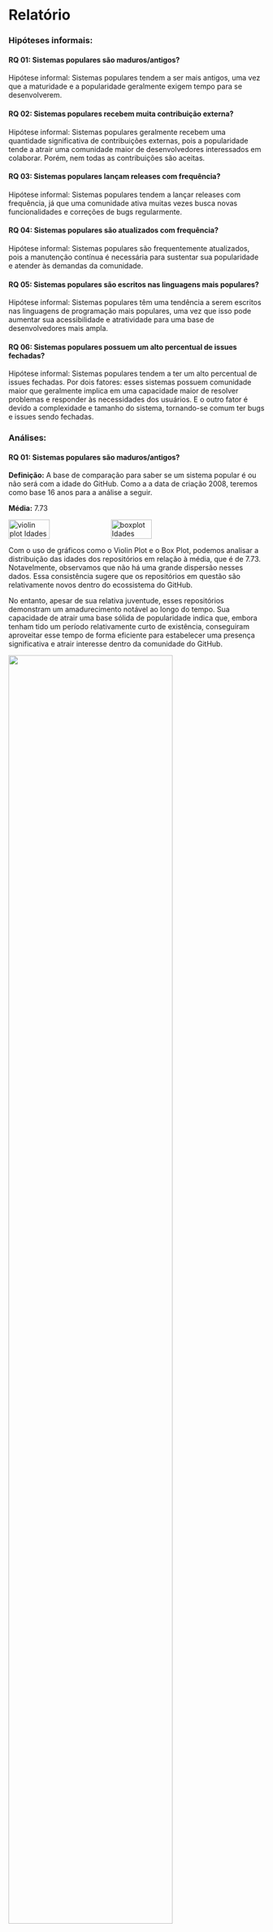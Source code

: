 # Relatório

### Hipóteses informais: 

#### RQ 01: Sistemas populares são maduros/antigos?
Hipótese informal: Sistemas populares tendem a ser mais antigos, uma vez que a maturidade e a popularidade geralmente exigem tempo para se desenvolverem.

#### RQ 02: Sistemas populares recebem muita contribuição externa?
Hipótese informal: Sistemas populares geralmente recebem uma quantidade significativa de contribuições externas, pois a popularidade tende a atrair uma comunidade maior de desenvolvedores interessados em colaborar. Porém, nem todas as contribuições são aceitas.

#### RQ 03: Sistemas populares lançam releases com frequência?
Hipótese informal: Sistemas populares tendem a lançar releases com frequência, já que uma comunidade ativa muitas vezes busca novas funcionalidades e correções de bugs regularmente.

#### RQ 04: Sistemas populares são atualizados com frequência?
Hipótese informal: Sistemas populares são frequentemente atualizados, pois a manutenção contínua é necessária para sustentar sua popularidade e atender às demandas da comunidade.

#### RQ 05: Sistemas populares são escritos nas linguagens mais populares?
Hipótese informal: Sistemas populares têm uma tendência a serem escritos nas linguagens de programação mais populares, uma vez que isso pode aumentar sua acessibilidade e atratividade para uma base de desenvolvedores mais ampla.

#### RQ 06: Sistemas populares possuem um alto percentual de issues fechadas?
Hipótese informal: Sistemas populares tendem a ter um alto percentual de issues fechadas. Por dois fatores: esses sistemas possuem comunidade maior que geralmente implica em uma capacidade maior de resolver problemas e responder às necessidades dos usuários. E o outro fator é devido a complexidade e tamanho do sistema, tornando-se comum ter bugs e issues sendo fechadas.

### Análises: 

#### RQ 01: Sistemas populares são maduros/antigos?

<strong>Definição:</strong> A base de comparação para saber se um sistema popular é ou não será com a idade do GitHub. Como a a data de criação 2008, teremos como base 16 anos para a análise a seguir.

<strong>Média:</strong> 7.73

<div style="display: flex;">
  <img src="https://github.com/ArthurAlexi/LAB-EXPERIMENTACAO-01/assets/90854173/c0adab42-4f5f-4693-8e99-65b0ce3e3998" alt="violin plot Idades" style="width: 40%; height: auto;">
  <img src="https://github.com/ArthurAlexi/LAB-EXPERIMENTACAO-01/assets/90854173/32242847-8742-47bc-8e60-3a6b7f73a82f" alt="boxplot Idades" style="width: 40%; height: auto;">
</div>

Com o uso de gráficos como o Violin Plot e o Box Plot, podemos analisar a distribuição das idades dos repositórios em relação à média, que é de 7.73. Notavelmente, observamos que não há uma grande dispersão nesses dados. Essa consistência sugere que os repositórios em questão são relativamente novos dentro do ecossistema do GitHub.

No entanto, apesar de sua relativa juventude, esses repositórios demonstram um amadurecimento notável ao longo do tempo. Sua capacidade de atrair uma base sólida de popularidade indica que, embora tenham tido um período relativamente curto de existência, conseguiram aproveitar esse tempo de forma eficiente para estabelecer uma presença significativa e atrair interesse dentro da comunidade do GitHub.

<div style"display: flex; justify-content: center;">
  <img src="https://github.com/ArthurAlexi/LAB-EXPERIMENTACAO-01/assets/90854173/8c097e10-b256-41eb-9a32-c7ac0362092c" alt="" style="width: 80%; height: auto;">
</div>

Ao examinarmos o gráfico de dispersão que relaciona o total de estrelas com a idade dos repositórios, notamos uma grande variedade. Dentro da faixa de 1 a 16 anos, podemos identificar repositórios com popularidade consideráveis, independentemente de sua idade.

Por isso, apesar da idade majoritária dos repositórios ser de 8 anos, não podemos inferir de forma definitiva que a popularidade esteja diretamente ligada à maturidade ou antiguidade dos sistemas.

Essa diversidade sugere que fatores além da  longevidade podem influenciar significamente sua popularidade. Como A qualidade do código, a utilidade do projeto, a relevância para a comunidade e outros aspectos podem desempenhar papéis igualmente importantes na determinação da popularidade e do sucesso de um repositório no GitHub.

#### RQ 02: Sistemas populares recebem muita contribuição externa?

<strong>Média:</strong> 2764.759

<div style="display: flex;">
  <img src="https://github.com/ArthurAlexi/LAB-EXPERIMENTACAO-01/assets/90854173/b315dce8-2261-409c-882a-14ce1141c0b1" alt="" style="width: 60%; height: auto;">
  <img src="https://github.com/ArthurAlexi/LAB-EXPERIMENTACAO-01/assets/90854173/d756364b-9137-4bd6-9d9c-7d421f569142" alt="violin plot Pull Requests" style="width: 30%; height: auto;">
</div>

Baseado nos gráficos acima, é possível ver que os sistemas populares aceitam um valor considerável de pull requests, na margem de 2500. Em alguns casos, esse valor supera 10000. 

Analisando os gráficos acima, podemos observar que os sistemas populares tendem a aceitar pull requests, com valores geralmente variando em torno de 2500. Em muitos casos, esse número ultrapassam a marca de 10000. 

Esses valores podem indicar a natureza colaborativa e aberta dos projetos populares no GitHub. A aceitação de um grande volume de pull requests sugere uma forte atividade de desenvolvimento nos projetos populares. Isso pode indicar não apenas uma base de usuários ativa, mas também um alto nível de interesse e contribuição por parte da comunidade de desenvolvedores.

#### RQ 03: Sistemas populares lançam releases com frequência?

<strong>Média:</strong> 87.354

<strong>total de releases iguais à 0:</strong> 326 

<div style="display: flex;">
  <img src="https://github.com/ArthurAlexi/LAB-EXPERIMENTACAO-01/assets/90854173/635e9129-5ad3-46b9-8411-81b834452d63" alt="" style="width: 60%; height: auto;">
  <img src="https://github.com/ArthurAlexi/LAB-EXPERIMENTACAO-01/assets/90854173/953d0ce4-523f-4b46-8062-b027eeeab4a5" alt="violin plot Pull Requests" style="width: 30%; height: auto;">
</div>

Ao examinarmos esta seção, é importante observar que os intervalos de lançamento de cada release não foram considerados, o que impede uma avaliação precisa da frequência de lançamento.

Entretanto, ao analisar os gráficos relacionados a essa parte, podemos observar que o total de releases dos sistemas geralmente se concentra em um intervalo entre 0 e 200. Este intervalo indica uma atividade considerável de lançamento de novas versões nos repositórios mais populares.

Outro aspecto que merece destaque é o número considerável de repositórios em que o total de releases é igual a 0. Esta observação levanta duas possíveis interpretações:

- O repositório pode não ter a intenção de liberar releases. Isso pode ocorrer em casos em que o repositório é utilizado apenas para propósitos educativos, experimentais ou para outros fins que não envolvem a distribuição regular de novas versões de software.

- O repositório pode não seguir o padrão comum de lançamentos para indicar suas atualizações. Em alguns casos, os desenvolvedores podem optar por não utilizar o recurso de releases do GitHub para gerenciar suas versões, optando por outras abordagens de versionamento ou métodos alternativos para indicar suas atualizações.




